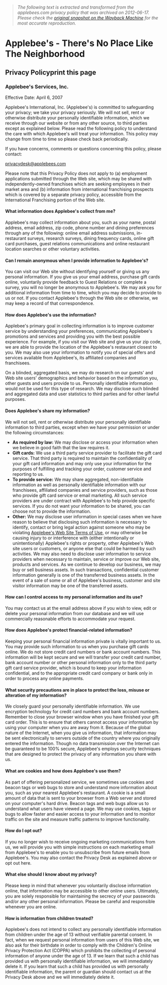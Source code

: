 > *The following text is extracted and transformed from the applebees.com privacy policy that was archived on 2012-06-17. Please check the [original snapshot on the Wayback Machine](https://web.archive.org/web/20120617203204id_/http%3A//www.applebees.com/legal/privacy-policy) for the most accurate reproduction.*

# Applebee's - There's No Place Like The Neighborhood

## Privacy Policyprint this page

### Applebee's Services, Inc.

Effective Date: April 6, 2007

Applebee's International, Inc. (Applebee's) is committed to safeguarding your privacy; we take your privacy seriously. We will not sell, rent or otherwise distribute your personally identifiable information, which we receive through our website or from any other source, to third parties except as explained below. Please read the following policy to understand the care with which Applebee's will treat your information. This policy may change from time to time so please check back periodically.

If you have concerns, comments or questions concerning this policy, please contact:

[privacydesk@applebees.com](mailto:privacydesk@applebees.com)

Please note that this Privacy Policy does not apply to (a) employment applications submitted through the Web site, which may be shared with independently-owned franchises which are seeking employees in their market area and (b) information from international franchising prospects which is covered by a separate privacy policy, accessible from the International Franchising portion of the Web site.

#### What information does Applebee's collect from me?

Applebee's may collect information about you, such as your name, postal address, email address, zip code, phone number and dining preferences through any of the following: online email address submissions, in-restaurant surveys, research surveys, dining frequency cards, online gift card purchases, guest relations communications and online restaurant location searches or other voluntary activities.

#### Can I remain anonymous when I provide information to Applebee's?

You can visit our Web site without identifying yourself or giving us any personal information. If you give us your email address, purchase gift cards online, voluntarily provide feedback to Guest Relations or complete a survey, you will no longer be anonymous to Applebee's. We may ask you for additional information from time to time, which you may decide to provide to us or not. If you contact Applebee's through the Web site or otherwise, we may keep a record of that correspondence.

#### How does Applebee's use the information?

Applebee's primary goal in collecting information is to improve customer service by understanding your preferences, communicating Applebee's promotions and services and providing you with the best possible experience. For example, if you visit our Web site and give us your zip code, we are able to provide the location of the Applebee's restaurant closest to you. We may also use your information to notify you of special offers and services available from Applebee's, its affiliated companies and franchisees.

On a blinded, aggregated basis, we may do research on our guests' and Web site users' demographics and behavior based on the information you, other guests and users provide to us. Personally identifiable information would not be used for this type of research. We may disclose such blinded and aggregated data and user statistics to third parties and for other lawful purposes.

#### Does Applebee's share my information?

We will not sell, rent or otherwise distribute your personally identifiable information to third parties, except when we have your permission or under the following circumstances:

  * **As required by law:** We may disclose or access your information when we believe in good faith that the law requires it.
  * **Gift cards:** We use a third party service provider to facilitate the gift card service. That third party is required to maintain the confidentiality of your gift card information and may only use your information for the purposes of fulfilling and tracking your order, customer service and reporting to us.
  * **To provide service:** We may share aggregated, non-identifiable information as well as personally identifiable information with our franchisees, affiliated companies and service providers, such as those who provide gift card service or email marketing. All such service providers are under contract with Applebee's to help provide specific services. If you do not want your information to be shared, you can choose not to provide the information.
  * **Other:** We may disclose user information in special cases when we have reason to believe that disclosing such information is necessary to identify, contact or bring legal action against someone who may be violating [Applebee's Web Site Terms of Use](https://web.archive.org/legal/terms-of-use), or may otherwise be causing injury to or interference with (either intentionally or unintentionally) Applebee's rights or property, other Applebee's Web site users or customers, or anyone else that could be harmed by such activities. We may also need to disclose user information to service providers when necessary to maintain, service or improve our Web site, products and services. As we continue to develop our business, we may buy or sell business assets. In such transactions, confidential customer information generally is one of the transferred business assets. In the event of a sale of some or all of Applebee's business, customer and site visitor information may be one of the transferred assets.



#### How can I control access to my personal information and its use?

You may contact us at the email address above if you wish to view, edit or delete your personal information from our database and we will use commercially reasonable efforts to accommodate your request.

#### How does Applebee's protect financial-related information?

Keeping your personal financial information private is vitally important to us. You may provide such information to us when you purchase gift cards online. We do not store credit card numbers or bank account numbers. This information will be kept secure and we will transfer your credit card number, bank account number or other personal information only to the third party gift card service provider, which is bound to keep your information confidential, and to the appropriate credit card company or bank only in order to process any online payments.

#### What security precautions are in place to protect the loss, misuse or alteration of my information?

We closely guard your personally identifiable information. We use encryption technology for credit card numbers and bank account numbers. Remember to close your browser window when you have finished your gift card order. This is to ensure that others cannot access your information by using your computer when you are away from it. Because of the global nature of the Internet, when you give us information, that information may be sent electronically to servers outside of the country where you originally entered the information. Though no data transmission over the Internet can be guaranteed to be 100% secure, Applebee's employs security techniques that are designed to protect the privacy of any information you share with us.

#### What are cookies and how does Applebee's use them?

As part of offering personalized service, we sometimes use cookies and beacon tags or web bugs to store and understand more information about you, such as your nearest Applebee's restaurant. A cookie is a small amount of data that is sent to your browser from a Web server and stored on your computer's hard drive. Beacon tags and web bugs allow us to understand what users have viewed a page. We may use cookies, tags or bugs to allow faster and easier access to your information and to monitor traffic on the site and measure traffic patterns to improve functionality.

#### How do I opt out?

If you no longer wish to receive ongoing marketing communications from us, we will provide you with simple instructions on each marketing email from Applebee's to enable you to unsubscribe from future emails from Applebee's. You may also contact the Privacy Desk as explained above or opt out here.

#### What else should I know about my privacy?

Please keep in mind that whenever you voluntarily disclose information online, that information may be accessible to other online users. Ultimately, you are solely responsible for maintaining the secrecy of your passwords and/or any other personal information. Please be careful and responsible whenever you are online.

#### How is information from children treated?

Applebee's does not intend to collect any personally identifiable information from children under the age of 13 without verifiable parental consent. In fact, when we request personal information from users of this Web site, we also ask for their birthdate in order to comply with the Children's Online Privacy Protection Act (COPPA) which prohibits the collecting of personal information of anyone under the age of 13. If we learn that such a child has provided us with personally identifiable information, we will immediately delete it. If you learn that such a child has provided us with personally identifiable information, the parent or guardian should contact us at the Privacy Desk above and we will immediately delete it.
